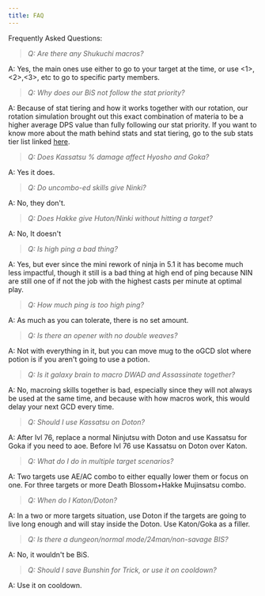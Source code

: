 ```yaml
---
title: FAQ
---
```

Frequently Asked Questions: 

> *Q: Are there any Shukuchi macros?*

A: Yes, the main ones use either <t> to go to your target at the time, or use <1>,<2>,<3>, etc to go to specific party members.

> *Q: Why does our BiS not follow the stat priority?*

A: Because of stat tiering and how it works together with our rotation, our rotation simulation brought out this exact combination of materia to be a higher average DPS value than fully following our stat priority. If you want to know more about the math behind stats and stat tiering, go to the sub stats tier list linked [here](http://bit.ly/substats).

> *Q: Does Kassatsu  % damage affect Hyosho and Goka?*

A: Yes it does.

> *Q: Do uncombo-ed skills give Ninki?*

A: No, they don't.

> *Q: Does Hakke give Huton/Ninki without hitting a target?*

A: No, It doesn't

> *Q: Is high ping a bad thing?*

A: Yes, but ever since the mini rework of ninja in 5.1 it has become much less impactful, though it still is a bad thing at high end of ping because NIN are still one of if not the job with the highest casts per minute at optimal play.

> *Q: How much ping is too high ping?*

A: As much as you can tolerate, there is no set amount.

> *Q: Is there an opener with no double weaves?*

A: Not with everything in it, but you can move mug to the oGCD slot where potion is if you aren't going to use a potion.

> *Q: Is it galaxy brain to macro DWAD and Assassinate together?*

A: No, macroing skills together is bad, especially since they will not always be used at the same time, and because with how macros work, this would delay your next GCD every time.

> *Q: Should I use Kassatsu on Doton?*

A: After lvl 76, replace a normal Ninjutsu with Doton and use Kassatsu for Goka if you need to aoe. Before lvl 76 use Kassatsu on Doton over Katon.

> *Q: What do I do in multiple target scenarios?*

A: Two targets use AE/AC combo to either equally lower them or focus on one.
For three targets or more Death Blossom+Hakke Mujinsatsu combo.

> *Q: When do I Katon/Doton?*

A: In a two or more targets situation, use Doton if the targets are going to live long enough and will stay inside the Doton. Use Katon/Goka as a filler.

> *Q: Is there a dungeon/normal mode/24man/non-savage BIS?*

A: No, it wouldn't be BiS.

> *Q: Should I save Bunshin for Trick, or use it on cooldown?*

A: Use it on cooldown.